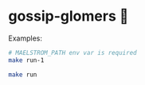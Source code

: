 # gossip-glomers 🙊

Examples:
```bash
# MAELSTROM_PATH env var is required
make run-1

make run
```
